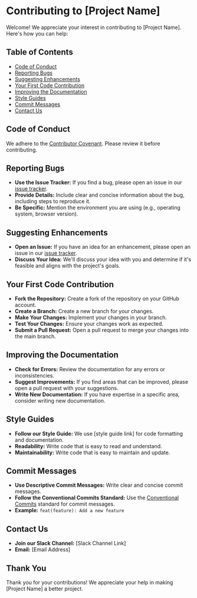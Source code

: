 # Contributing to [Project Name]

Welcome! We appreciate your interest in contributing to [Project Name]. Here's how you can help:

## Table of Contents

* [Code of Conduct](#code-of-conduct)
* [Reporting Bugs](#reporting-bugs)
* [Suggesting Enhancements](#suggesting-enhancements)
* [Your First Code Contribution](#your-first-code-contribution)
* [Improving the Documentation](#improving-the-documentation)
* [Style Guides](#style-guides)
* [Commit Messages](#commit-messages)
* [Contact Us](#contact-us)

## Code of Conduct

We adhere to the [Contributor Covenant](https://www.contributor-covenant.org/). Please review it before contributing.

## Reporting Bugs

*   **Use the Issue Tracker:** If you find a bug, please open an issue in our [issue tracker](link_to_issue_tracker).
*   **Provide Details:** Include clear and concise information about the bug, including steps to reproduce it.
*   **Be Specific:** Mention the environment you are using (e.g., operating system, browser version).

## Suggesting Enhancements

*   **Open an Issue:** If you have an idea for an enhancement, please open an issue in our [issue tracker](link_to_issue_tracker).
*   **Discuss Your Idea:** We'll discuss your idea with you and determine if it's feasible and aligns with the project's goals.

## Your First Code Contribution

*   **Fork the Repository:** Create a fork of the repository on your GitHub account.
*   **Create a Branch:** Create a new branch for your changes.
*   **Make Your Changes:** Implement your changes in your branch.
*   **Test Your Changes:** Ensure your changes work as expected.
*   **Submit a Pull Request:** Open a pull request to merge your changes into the main branch.

## Improving the Documentation

*   **Check for Errors:** Review the documentation for any errors or inconsistencies.
*   **Suggest Improvements:** If you find areas that can be improved, please open a pull request with your suggestions.
*   **Write New Documentation:** If you have expertise in a specific area, consider writing new documentation.

## Style Guides

*   **Follow our Style Guide:** We use [style guide link] for code formatting and documentation.
*   **Readability:** Write code that is easy to read and understand.
*   **Maintainability:** Write code that is easy to maintain and update.

## Commit Messages

*   **Use Descriptive Commit Messages:** Write clear and concise commit messages.
*   **Follow the Conventional Commits Standard:** Use the [Conventional Commits](https://conventionalcommits.org/) standard for commit messages.
*   **Example:** `feat(feature): Add a new feature`

## Contact Us

*   **Join our Slack Channel:** [Slack Channel Link]
*   **Email:** [Email Address]

## Thank You

Thank you for your contributions! We appreciate your help in making [Project Name] a better project.
